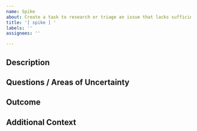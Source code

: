 ```yaml
---
name: Spike
about: Create a task to research or triage an issue that lacks sufficient clarity.
title: '[ spike ] '
labels: ''
assignees: ''

---
```


## Description

<!-- A clear and concise description of the issue or request that requires -->
<!-- triage before it can be worked on. -->
<!-- The sections suggested are intended to make it easy to create a -->
<!-- descriptive issue. Change as needed! -->

## Questions / Areas of Uncertainty

<!-- A list of unknowns for which we need information in order to fully -->
<!-- understand the scope of the problem. -->

## Outcome

<!-- To be filled-in after all research has taken place. -->
<!-- This may be an explanation of the issue or approach to be taken, -->
<!-- a link to a newly-created milestone, a new task/bug ticket, or a -->
<!-- combination thereof. -->

## Additional Context

<!-- Is there any additional context that would be helpful? -->
